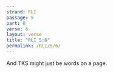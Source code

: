 ```yaml
---
strand: RLI
passage: 5
part: 0
verse: 6
layout: verse
title: "RLI 5:6"
permalink: /RLI/5/6/
---
```

And TKS might just be words on a page.
